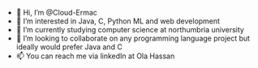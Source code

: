 - 👋 Hi, I’m @Cloud-Ermac
- 👀 I’m interested in Java, C, Python ML and web development
- 🌱 I’m currently studying computer science at northumbria university
- 💞️ I’m looking to collaborate on any programming language project but ideally would prefer Java and C
- 📫 You can reach me via linkedIn at Ola Hassan

<!---
Cloud-Ermac/Cloud-Ermac is a ✨ special ✨ repository because its `README.md` (this file) appears on your GitHub profile.
You can click the Preview link to take a look at your changes.
--->
